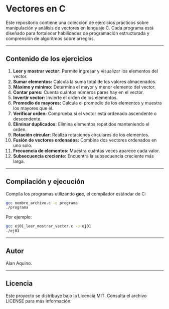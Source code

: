 # Vectores en C

Este repositorio contiene una colección de ejercicios prácticos sobre manipulación y análisis de vectores en lenguaje C. Cada programa está diseñado para fortalecer habilidades de programación estructurada y comprensión de algoritmos sobre arreglos.

---

## Contenido de los ejercicios

1. **Leer y mostrar vector:** Permite ingresar y visualizar los elementos del vector.  
2. **Sumar elementos:** Calcula la suma total de los valores almacenados.  
3. **Máximo y mínimo:** Determina el mayor y menor elemento del vector.  
4. **Contar pares:** Cuenta cuántos números pares hay en el vector.  
5. **Invertir vector:** Invierte el orden de los elementos.  
6. **Promedio de mayores:** Calcula el promedio de los elementos y muestra los mayores que él.  
7. **Verificar orden:** Comprueba si el vector está ordenado ascendente o descendente.  
8. **Eliminar duplicados:** Elimina elementos repetidos manteniendo el orden.  
9. **Rotación circular:** Realiza rotaciones circulares de los elementos.  
10. **Fusión de vectores ordenados:** Combina dos vectores ordenados en uno solo.  
11. **Frecuencia de elementos:** Muestra cuántas veces aparece cada valor.  
12. **Subsecuencia creciente:** Encuentra la subsecuencia creciente más larga.

---

## Compilación y ejecución

Compila los programas utilizando **gcc**, el compilador estándar de C:

   ```bash
   gcc nombre_archivo.c -o programa
   ./programa
   ```

Por ejemplo:
   ```bash
   gcc ej01_leer_mostrar_vector.c -o ej01
   ./ej01
   ```

---

## Autor

Alan Aquino.

---

## Licencia

Este proyecto se distribuye bajo la Licencia MIT.
Consulta el archivo LICENSE para más información.
